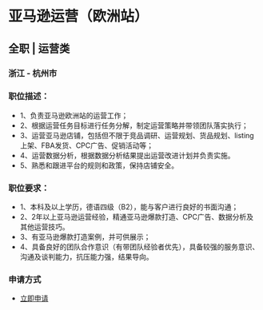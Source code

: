 
# 亚马逊运营（欧洲站）
## 全职  |  运营类
### 浙江 - 杭州市

### 职位描述：
- 1、负责亚马逊欧洲站的运营工作；
- 2、根据运营任务目标进行任务分解，制定运营策略并带领团队落实执行；
- 3、运营亚马逊店铺，包括但不限于竞品调研、运营规划、货品规划、listing上架、FBA发货、CPC广告、促销活动等；
- 4、运营数据分析，根据数据分析结果提出运营改进计划并负责实施。
- 5、熟悉和跟进平台的规则和政策，保持店铺安全。

### 职位要求：
- 1、本科及以上学历，德语四级（B2），能与客户进行良好的书面沟通；
- 2、2年以上亚马逊运营经验，精通亚马逊爆款打造、CPC广告、数据分析及其他运营技巧。
- 3、有亚马逊爆款打造案例，并可供展示；
- 4、具备良好的团队合作意识（有带团队经验者优先），具备较强的服务意识、沟通及谈判能力，抗压能力强，结果导向。
### 申请方式
- <a href="mailto:hr@tuya.com?subject=求职简历-亚马逊运营（欧洲站）-来自GitHub">立即申请</a>